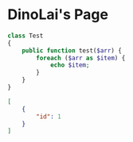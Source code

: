 # DinoLai's Page

```php
class Test
{
    public function test($arr) {
        foreach ($arr as $item) {
            echo $item;
        }
    }
}
```

```json
[
    {
        "id": 1
    }
]
```